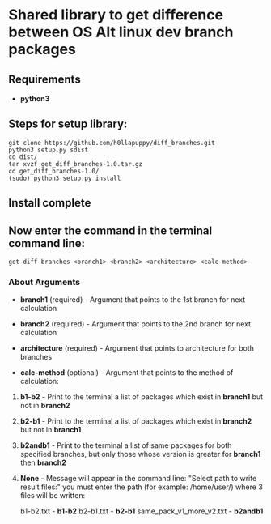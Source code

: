 # Shared library to get difference between OS Alt linux dev branch packages

## Requirements

+ **python3**

## Steps for setup library:

    git clone https://github.com/h0llapuppy/diff_branches.git
    python3 setup.py sdist
    cd dist/
    tar xvzf get_diff_branches-1.0.tar.gz
    cd get_diff_branches-1.0/
    (sudo) python3 setup.py install

## Install complete

## Now enter the command in the terminal command line:

    get-diff-branches <branch1> <branch2> <architecture> <calc-method>
    
### About Arguments

- **branch1** (required) - Argument that points to the 1st branch for next calculation 

- **branch2** (required) - Argument that points to the 2nd branch for next calculation 

- **architecture** (required) - Argument that points to architecture for both branches

- **calc-method** (optional) -  Argument that points to the method of calculation:

1. **b1-b2** - Print to the terminal a list of packages which exist in **branch1** but not in **branch2**
2. **b2-b1** - Print to the terminal a list of packages which exist in **branch2** but not in **branch1**
3. **b2andb1** - Print to the terminal a list of same packages for both specified branches, but only those whose version is greater for **branch1** then **branch2**
4. **None** - Message will appear in the command line: "Select path to write result files:" you must enter the path (for example: /home/user/) where 3 files will be written:

    b1-b2.txt - **b1-b2**
    b2-b1.txt - **b2-b1**
    same_pack_v1_more_v2.txt - **b2andb1**
